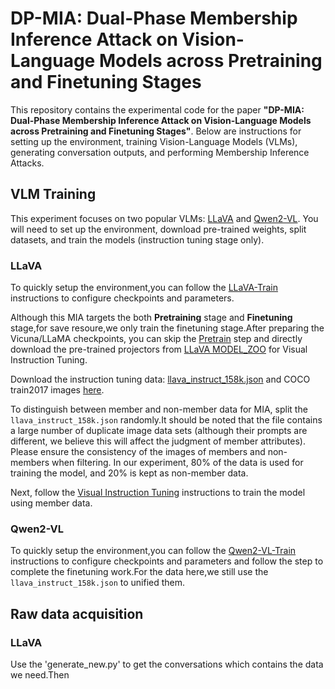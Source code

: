 # DP-MIA: Dual-Phase Membership Inference Attack on Vision-Language Models across Pretraining and Finetuning Stages

This repository contains the experimental code for the paper **"DP-MIA: Dual-Phase Membership Inference Attack on Vision-Language Models across Pretraining and Finetuning Stages"**. Below are instructions for setting up the environment, training Vision-Language Models (VLMs), generating conversation outputs, and performing Membership Inference Attacks.

## VLM Training

This experiment focuses on two popular VLMs: [LLaVA](https://github.com/haotian-liu/LLaVA/tree/v1.0.1) and [Qwen2-VL](https://github.com/QwenLM/Qwen2-VL). You will need to set up the environment, download pre-trained weights, split datasets, and train the models (instruction tuning stage only).

### LLaVA

To quickly setup the environment,you can follow the [LLaVA-Train](https://github.com/haotian-liu/LLaVA/tree/v1.0.1?tab=readme-ov-file#train) instructions to configure checkpoints and parameters.

Although this MIA targets the both **Pretraining** stage and **Finetuning** stage,for save resoure,we only train the finetuning stage.After preparing the Vicuna/LLaMA checkpoints, you can skip the [Pretrain](https://github.com/haotian-liu/LLaVA/tree/v1.0.1?tab=readme-ov-file#pretrain-feature-alignment) step and directly download the pre-trained projectors from [LLaVA MODEL_ZOO](https://github.com/haotian-liu/LLaVA/blob/main/docs/MODEL_ZOO.md#projector-weights) for Visual Instruction Tuning.

Download the instruction tuning data: [llava_instruct_158k.json](https://huggingface.co/datasets/liuhaotian/LLaVA-Instruct-150K/blob/main/llava_instruct_150k.json) and COCO train2017 images [here](https://cocodataset.org/#download).

To distinguish between member and non-member data for MIA, split the `llava_instruct_158k.json` randomly.It should be noted that the file contains a large number of duplicate image data sets (although their prompts are different, we believe this will affect the judgment of member attributes). Please ensure the consistency of the images of members and non-members when filtering. In our experiment, 80% of the data is used for training the model, and 20% is kept as non-member data.

Next, follow the [Visual Instruction Tuning](https://github.com/haotian-liu/LLaVA/tree/v1.0.1?tab=readme-ov-file#visual-instruction-tuning) instructions to train the model using member data.


### Qwen2-VL

To quickly setup the environment,you can follow the [Qwen2-VL-Train](https://github.com/QwenLM/Qwen2.5-VL/blob/main/qwen-vl-finetune/README.md) instructions to configure checkpoints and parameters and follow the step to complete the finetuning work.For the data here,we still use the `llava_instruct_158k.json` to unified them.

## Raw data acquisition

### LLaVA

Use the 'generate_new.py' to get the conversations which contains the data we need.Then 
